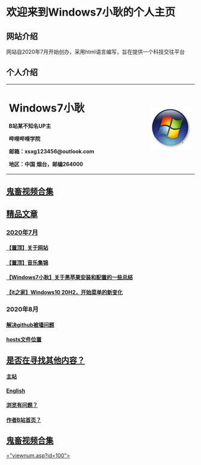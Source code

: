 <title itemprop="name">Windows7小耿的个人主页</title>
<html>
<head>
</head>
<body>
      <div style="width:100%;margin:0 auto">
            <P><h1>欢迎来到Windows7小耿的个人主页</h1></P>
            <P><h2>网站介绍</h2></P>
            <P><a>网站自2020年7月开始创办，采用html语言编写，旨在提供一个科技交往平台</a></P>
            <P><h2>个人介绍</h2></P>
            <table border="0">
  <tr>
    <td width="75%">
          <h1>Windows7小耿</h1>
          <p><b>B站某不知名UP主</b></p>
          <p><b>哔哩哔哩学院</b></p>
          <p><b>邮箱：xsxg123456@outlook.com</b></p>
          <p><b>地区：中国 烟台，邮编264000</b></p>
    </td>
    <td width="25%">
      <img src="Windows7.jpg" width="100%">    
    </td>
        </tr>
            </table>
            <p><h2><a href="video.html">鬼畜视频合集</h2></p>
            <p><h2>精品文章</h2></p>
      <p><h3>2020年7月</h3></P>
  <p><h4><a href="0.html">【置顶】关于网站</a></H4></p>
<p><h4><a href="1.html">【置顶】音乐集锦</a></h4></p>
<p><h4><a href="2.html">【Windows7小耿】关于黑苹果安装和配置的一些总结</a></H4></p>
<p><h4><a href="3.html">【it之家】Windows10 20H2，开始菜单的新变化</a></H4></p>
<p><h3>2020年8月</h3></p>
<p><h4><a href="http://blog.yoqi.me/lyq/16489.html">解决github被墙问题</h4></p>
<p><h4><a href="8.html">hosts文件位置</h4></p>
<p><h2>是否在寻找其他内容？</h2></p>
<p><h4><a href="index.html">主站</a></h4></p>
<p><h4><a href="English.html">English</a></h4></p>
 <p><h4><a href="P.html">浏览有问题？</a></h4></p> 
 <p><h4><a href="https://space.bilibili.com/443161706">作者B站首页？</a></h4></p> 
 <p><h2><a href="video.html">鬼畜视频合集</h2></p>="viewnum.asp?id=100"></script>
</div>
</body>
</html>
